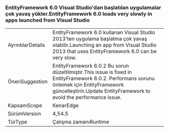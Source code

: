 ### <a name="entityframework-60-loads-very-slowly-in-apps-launched-from-visual-studio"></a><span data-ttu-id="f86a4-101">EntityFramework 6.0 Visual Studio'dan başlatılan uygulamalar çok yavaş yükler.</span><span class="sxs-lookup"><span data-stu-id="f86a4-101">EntityFramework 6.0 loads very slowly in apps launched from Visual Studio</span></span>

|   |   |
|---|---|
|<span data-ttu-id="f86a4-102">Ayrıntılar</span><span class="sxs-lookup"><span data-stu-id="f86a4-102">Details</span></span>|<span data-ttu-id="f86a4-103">EntityFramework 6.0 kullanan Visual Studio 2013'ten uygulama başlatma çok yavaş olabilir.</span><span class="sxs-lookup"><span data-stu-id="f86a4-103">Launching an app from Visual Studio 2013 that uses EntityFramework 6.0 can be very slow.</span></span>|
|<span data-ttu-id="f86a4-104">Öneri</span><span class="sxs-lookup"><span data-stu-id="f86a4-104">Suggestion</span></span>|<span data-ttu-id="f86a4-105">EntityFramework 6.0.2 Bu sorun düzeltilmiştir.</span><span class="sxs-lookup"><span data-stu-id="f86a4-105">This issue is fixed in EntityFramework 6.0.2.</span></span> <span data-ttu-id="f86a4-106">Performans sorunu önlemek için EntityFramework güncelleştirin.</span><span class="sxs-lookup"><span data-stu-id="f86a4-106">Update EntityFramework to avoid the performance issue.</span></span>|
|<span data-ttu-id="f86a4-107">Kapsam</span><span class="sxs-lookup"><span data-stu-id="f86a4-107">Scope</span></span>|<span data-ttu-id="f86a4-108">Kenar</span><span class="sxs-lookup"><span data-stu-id="f86a4-108">Edge</span></span>|
|<span data-ttu-id="f86a4-109">Sürüm</span><span class="sxs-lookup"><span data-stu-id="f86a4-109">Version</span></span>|<span data-ttu-id="f86a4-110">4,5</span><span class="sxs-lookup"><span data-stu-id="f86a4-110">4.5</span></span>|
|<span data-ttu-id="f86a4-111">Tür</span><span class="sxs-lookup"><span data-stu-id="f86a4-111">Type</span></span>|<span data-ttu-id="f86a4-112">Çalışma zamanı</span><span class="sxs-lookup"><span data-stu-id="f86a4-112">Runtime</span></span>|

